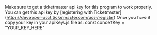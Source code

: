 Make sure to get a ticketmaster api key for this program to work properly.
You can get this api key by [registering with Ticketmaster] (https://developer-acct.ticketmaster.com/user/register)
Once you have it copy your key in your apiKeys.js file as: const concertKey = "YOUR_KEY_HERE"